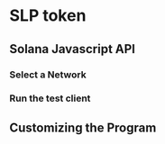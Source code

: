 # SLP token
## Solana Javascript API

### Select a Network
### Run the test client
## Customizing the Program
